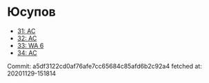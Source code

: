 # Юсупов
- [31: AC](31.md)
- [32: AC](32.md)
- [33: WA 6](33.md)
- [34: AC](34.md)

Commit: a5df3122cd0af76afe7cc65684c85afd6b2c92a4
 fetched at: 20201129-151814
